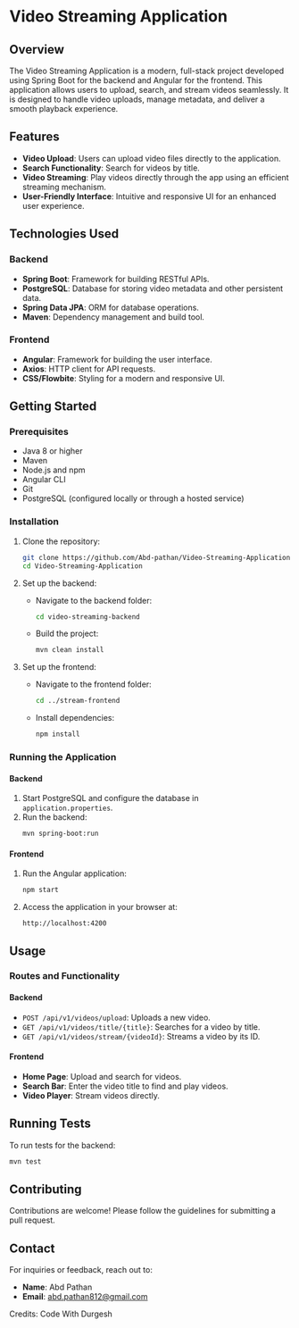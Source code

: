 # Video Streaming Application

## Overview
The Video Streaming Application is a modern, full-stack project developed using Spring Boot for the backend and Angular for the frontend. This application allows users to upload, search, and stream videos seamlessly. It is designed to handle video uploads, manage metadata, and deliver a smooth playback experience.

## Features
- **Video Upload**: Users can upload video files directly to the application.
- **Search Functionality**: Search for videos by title.
- **Video Streaming**: Play videos directly through the app using an efficient streaming mechanism.
- **User-Friendly Interface**: Intuitive and responsive UI for an enhanced user experience.

## Technologies Used
### Backend
- **Spring Boot**: Framework for building RESTful APIs.
- **PostgreSQL**: Database for storing video metadata and other persistent data.
- **Spring Data JPA**: ORM for database operations.
- **Maven**: Dependency management and build tool.

### Frontend
- **Angular**: Framework for building the user interface.
- **Axios**: HTTP client for API requests.
- **CSS/Flowbite**: Styling for a modern and responsive UI.

## Getting Started
### Prerequisites
- Java 8 or higher
- Maven
- Node.js and npm
- Angular CLI
- Git
- PostgreSQL (configured locally or through a hosted service)

### Installation
1. Clone the repository:
   ```bash
   git clone https://github.com/Abd-pathan/Video-Streaming-Application.git
   cd Video-Streaming-Application
   ```

2. Set up the backend:
   - Navigate to the backend folder:
     ```bash
     cd video-streaming-backend
     ```
   - Build the project:
     ```bash
     mvn clean install
     ```

3. Set up the frontend:
   - Navigate to the frontend folder:
     ```bash
     cd ../stream-frontend
     ```
   - Install dependencies:
     ```bash
     npm install
     ```

### Running the Application
#### Backend
1. Start PostgreSQL and configure the database in `application.properties`.
2. Run the backend:
   ```bash
   mvn spring-boot:run
   ```

#### Frontend
1. Run the Angular application:
   ```bash
   npm start
   ```
2. Access the application in your browser at:
   ```
   http://localhost:4200
   ```

## Usage
### Routes and Functionality
#### Backend
- `POST /api/v1/videos/upload`: Uploads a new video.
- `GET /api/v1/videos/title/{title}`: Searches for a video by title.
- `GET /api/v1/videos/stream/{videoId}`: Streams a video by its ID.

#### Frontend
- **Home Page**: Upload and search for videos.
- **Search Bar**: Enter the video title to find and play videos.
- **Video Player**: Stream videos directly.

## Running Tests
To run tests for the backend:
```bash
mvn test
```

## Contributing
Contributions are welcome! Please follow the guidelines for submitting a pull request.

## Contact
For inquiries or feedback, reach out to:
- **Name**: Abd Pathan
- **Email**: abd.pathan812@gmail.com



Credits: Code With Durgesh
